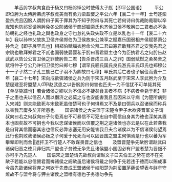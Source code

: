 <!-- { "loadSidebar": true } -->
　　羊舌肹字叔向食邑于杨又曰杨肹悼公时使傅太子彪【即平公国语】
　　平公即位肹为太傅肹弟虎字叔虎美而有勇力栾盈嬖之平公六年【襄二十一年】士匄逐栾盈杀虎且囚肹人谓肹曰子离于罪其为不知乎肹曰与其死亡若何诗曰优哉防哉聊以卒嵗知也防祁奚请肹肹免冬公防诸侯于商邱锢栾氏也齐侯卫侯不敬肹曰二君者必不免防朝礼之经也礼政之舆也政身之守也怠礼失政失政不立是以乱也十一年【哀二十六年】我以孙林父故执卫侯齐侯郑伯为卫侯故来公兼享之赋嘉乐国弱相齐侯赋蓼萧公孙舍之【即子展罕氏也】相郑伯赋缁衣肹命公拜二君曰寡君敢拜齐君之安我先君之宗祧也敢拜郑君之不贰也国弱使晏婴私于肹曰晋君盟主也今为臣执君若之何肹告赵武武以告公公言卫侯之罪使肹告二君【告杀晋戍三百人之罪】国弱赋辔之柔矣舍之赋将仲子兮公乃许归卫侯肹曰郑七穆【谓罕氏驷氏国氏良氏游氏丰氏印氏也郑穆公十一子子然二子孔三族已亡子羽不为卿故曰七穆】罕氏其后亡者也子展俭而壹十二年【襄二十七年】宋向戌欲弭诸侯之兵为防于宋五月赵武至于宋宋人享武肹为介及楚屈建至将盟楚人甲赵武患之以告肹肹曰何害也匹夫一为不信犹不可单毙其死【单尽毙踣也】若合诸侯之卿以为不信必不捷矣食言者不病【不病者单毙于死】非子之患也夫以信召人而以僭济之必莫之与也安能害我且吾因宋以守病【为楚所病则入宋城】则夫能致死与宋致死虽倍楚可也子何惧焉又不及是曰弭兵以召诸侯而称兵以害我吾庸多矣非所患也
　　国语诸侯之大夫盟于宋楚令尹子木欲袭晋军文子谓叔向曰若之何叔向曰子何患焉忠不可暴信不可犯忠自中而信自身其为徳也深矣其置本也固矣故不可抈也今我以忠谋诸侯而以信覆之荆之逆诸侯也亦云是以在此若袭我是自背其信而塞其忠也信反必弊忠塞无用安能害我且夫合诸侯以为不信诸侯何望焉此行也荆败我诸侯必叛之子何爱于死死而可以固晋国之盟主何惧焉是行也以蕃为军攀辇即利而舍遮扞卫不行楚人不敢谋畏晋之信也
　　及盟晋楚争先歃肹谓赵武曰诸侯归晋之徳只非归其尸盟也子务徳无争先且诸侯盟小国固必有尸盟者楚为晋细不亦可乎乃先楚人
　　国语宋之盟楚请先歃叔向谓赵文子曰夫伯王之势在徳不在先歃子若能以忠信賛君而禆诸侯之阙歃虽后诸侯将戴之何争于先若违于徳而以贿成事今虽先歃诸侯将弃之何欲于先昔成王盟诸侯于岐阳楚为荆蛮置茅蕝设望表与鲜牟守燎故不与盟今将与狎主诸侯之盟唯有徳也子务徳勿争先
